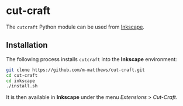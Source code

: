 # cut-craft


The `cutcraft` Python module can be used from [Inkscape](https://inkscape.org).


## Installation

The following process installs `cutcraft` into the **Inkscape** environment:

```bash
git clone https://github.com/m-matthews/cut-craft.git
cd cut-craft
cd inkscape
./install.sh
```

It is then available in **Inkscape** under the menu *Extensions* &gt; *Cut-Craft*.
